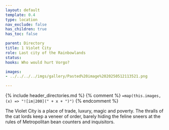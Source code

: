 ```yaml
---
layout: default
template: 0.4
type: location
nav_exclude: false
has_children: true
has_toc: false

parent: Directory
title: 1 Violet City
role: Last city of the Rainbowlands
status: 
hooks: Who would hurt Vorgo?

images: 
- ../../../../imgs/gallery/Pasted%20image%2020250512113521.png

---
```


{% include header_directories.md %}
{% comment %}
`=map(this.images, (x) => "![im|200](" + x + ")")`
{% endcomment %}

The Violet City is a place of trade, luxury, magic and poverty. The
thralls of the cat lords keep a veneer of order, barely hiding the feline
sneers at the rules of Metropolitan bean counters and inquisitors.